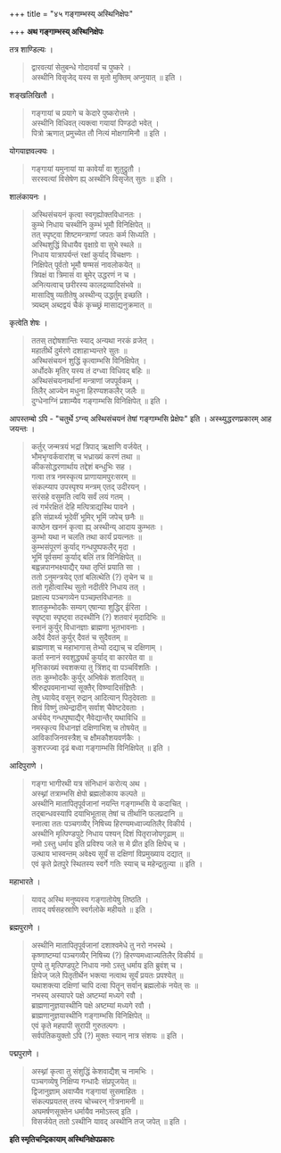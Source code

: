 +++
title = "४५ गङ्गाम्भस्य् अस्थिनिक्षेपः"

+++
**अथ गङ्गाम्भस्य् अस्थिनिक्षेपः**

तत्र शाण्डिल्यः ।

> द्वारवत्यां सेतुबन्धे गोदावर्यां च पुष्करे ।  
> अस्थीनि विसृजेद् यस्य स मृतो मुक्तिम् अप्नुयात् ॥ इति ।

शङ्खलिखितौ ।

> गङ्गायां च प्रयागे च केदारे पुष्करोत्तमे ।  
> अस्थीनि विधिवत् त्यक्त्वा गयायां पिण्डदो भवेत् ।  
> पित्रो ऋणात् प्रमुच्येत तौ नित्यं मोक्षगामिनौ ॥ इति ।

योगयाज्ञवल्क्यः ।

> गङ्गायां यमुनायां या कावेर्यां वा शुतुद्रुतौ ।  
> सरस्वत्यां विसेषेण ह्य् अस्थीनि विसृजेत् सुतः ॥ इति ।

शालंकायनः ।

> अस्थिसंचयनं कृत्वा स्वगृह्योक्तविधानतः ।  
> कुम्भे निधाय चस्थीनि कुम्भं भूमौ विनिक्षिपेत् ॥  
> तत् स्पृष्ट्वा शिष्टमन्त्राणां जपतः कर्म सिध्यति ।  
> अस्थिशुद्धिं विधायैव वृक्षाग्रे वा सुभे स्थले ॥  
> निधाय यात्रापर्यन्तं रक्षां कुर्याद् विचक्षणः ।  
> निक्षिपेत् पूर्वतो भूमौ षण्मसं नावलोकयेत् ॥  
> त्रिपक्षं वा त्रिमासं वा बूमेर् उद्धरणं न च ।  
> अनित्यत्वाच् छरीरस्य कालद्रव्यादिसंभवे ॥  
> मासादिषु व्यतीतेषु अस्थीन्य् उद्धर्तुम् इच्छति ।  
> त्र्यब्दम् अब्दद्वयं चैकं कृच्च्छ्रं मासाद्यनुक्रमात् ॥

कृत्वेति शेषः ।

> ततस् तद्दोषशान्तिः स्याद् अन्यथा नरकं व्रजेत् ।  
> महातीर्थे दुर्मरणे दशाहाभ्यन्तरे सुतः ॥  
> अस्थिसंचयनं शुद्धिं कृत्वाम्भसि विनिक्षिपेत् ।  
> अर्धोदके मृतिर् यस्य तं दग्ध्वा विधिवद् बहिः ॥  
> अस्थिसंचयनार्थानां मन्त्राणां जपपूर्वकम् ।  
> तिलैर् आज्येन मधुना हिरण्यशकलैर् जलैः ॥  
> दुग्धेनाग्निं प्रशाम्यैव गङ्गाम्भसि विनिक्षिपेत् ॥ इति ।

आपस्तम्बो ऽपि -  "चतुर्थे ऽग्न्य् अस्थिसंचयनं तेषां गङ्गाम्भसि प्रेक्षेपः" इति । अस्थ्युद्धरणप्रकारम् आह जयन्तः ।

> कर्तुर् जन्मत्रयं भद्रां त्रिपाद् ऋक्षाणि वर्जयेत् ।  
> भौमभृग्वर्कवारांश् च भध्राख्यं करणं तथा ॥  
> कीकसोद्धरणार्थाय तद्देशं बन्धुभिः सह ।  
> गत्वा तत्र नमस्कृत्य प्राणायामपुरःसरम् ॥  
> संकल्प्याप उपस्पृश्य मन्त्रम् एतद् उदीरयन् ।  
> सरंसहे वसुमति त्वयि सर्वं लयं गतम् ।  
> त्वं गर्भरक्षितं देहि मत्पित्राद्यस्थि पावने ।  
> इति संप्रार्थ्य भूदेवीं भूमिर् भूमिं जपेच् छनैः ॥  
> काष्ठेन खननं कृत्वा ह्य् अस्थीन्य् आदाय कुम्भतः ।  
> कुम्भो यथा न चलति तथा कार्यं प्रयत्नतः ॥  
> कुम्भसंपूरणं कुर्याद् गन्धपुष्पफलैर् मृदा ।  
> भूमिं पूर्वसमां कुर्याद् बलिं तत्र विनिक्षिपेत् ॥  
> बह्वन्नपानभक्ष्याद्यैर् यथा तृप्तिं प्रयाति सा ।  
> ततो ऽनुमन्त्रयेद् एतां बलित्थेति (?) तृचेन च ॥  
> ततो गृहीत्वास्थि सुतो नदीतीरे निधाय तत् ।  
> प्रक्षाल्य पञ्चगव्येन पञ्चाम्र्तविधानतः ॥  
> शातकुम्भोदकैः सम्यग् एषान्या शुद्धिर् ईरिता ।  
> स्पृष्ट्वा स्पृष्ट्वा तदस्थीनि (?) शतवारं मृदादिभिः ॥  
> स्नानं कुर्युर् विधानज्ञाः ब्राह्मणा भूतभावनाः ।  
> अदैवं दैवतं कुर्युर् दैवतं च सुदैवतम् ॥  
> ब्राह्मणाश् च महाभागास् तेभ्यो दद्याच् च दक्षिणाम् ।  
> कर्ता स्नानं स्वशुद्ध्यर्थं कुर्याद् वा कारयेत वा ॥  
> मृत्तिकाख्यं स्वशक्त्या तु त्रिंशद् वा पञ्चविंशतिः ।  
> ततः कुम्भोदकैः कुर्युर् अभिषेकं शतादिवत् ॥  
> श्रीरुद्रपवमानाभ्यां सूक्तैर् विष्ण्वादिसंज्ञितैः ।  
> तेषु ध्यायेद् वसून् रुद्रान् आदित्यान् पितृदेवताः ॥  
> शिवं विष्णुं तथेन्द्रादीन् सर्वाश् चैवेष्टदेवताः ।  
> अर्चयेद् गन्धपुष्पाद्यैर् नैवेद्यान्तैर् यथाविधि ॥  
> नमस्कृत्य विधानज्ञं दक्षिणाभिश् च तोषयेत् ॥  
> आविकाजिनवस्त्रैश् च क्षौमकौशयवर्णकैः ।  
> कुशरज्ज्वा दृढं बध्वा गङ्गाम्भसि विनिक्षिपेत् ॥ इति ।

आदिपुराणे ।

> गङ्गा भागीरथी यत्र संनिधानं करोत्य् अथ ।  
> अस्थ्नां तत्राम्भसि क्षेपो ब्रह्मलोकाय कल्पते ॥  
> अस्थीनि मातापितृपूर्वजानां नयन्ति गङ्गाम्भसि ये कदाचित् ।  
> तद्बान्धवस्यापि दयाभिभूतास् तेषां च तीर्थानि फलप्रदानि ॥  
> स्नात्वा ततः पञ्चगव्यैर् निषिच्य हिरण्यमध्वाज्यतिलैर् विकीर्य ।  
> अस्थीनि मृत्पिण्डपुटे निधाय पश्यन् दिशं पितृराजोपगूढाम् ॥  
> नमो ऽस्तु धर्माय इति प्रविश्य जले स मे प्रीत इति क्षिपेच् च ।  
> उत्थाय भास्वन्तम् अवेक्ष्य सूर्यं स दक्षिणां विप्रमुख्याय दद्यात् ॥  
> एवं कृते प्रेतपुरे स्थितस्य स्वर्गे गतिः स्याच् च महेन्द्रतुल्या ॥ इति ।

महाभारते ।

> यावद् अस्थि मनुष्यस्य गङ्गातोयेषु तिष्ठति ।  
> तावद् वर्षसहस्राणि स्वर्गलोके महीयते ॥ इति ।

ब्रह्मपुराणे ।

> अस्थीनि मातापितृपूर्वजानां दशाश्वमेधे तु नरो नभस्थे ।  
> कृष्णाष्टम्यां पञ्चगव्यैर् निषिच्य (?) हिरण्यमध्वाज्यतिलैर् विकीर्य ॥  
> पुण्ये तु मृत्पिण्डपुटे निधाय नमो ऽस्तु धर्माय इति ब्रुवंश् च ।  
> क्षिपेज् जले पितृतीर्थेन भक्त्या नत्वाथ सूर्यं प्रयतः प्रपश्येत् ॥  
> यथाशक्त्या दक्षिणां चापि दत्वा पितॄन् सर्वान् ब्रह्मलोकं नयेत् सः ॥  
> नभस्य् अस्यापरे पक्षे अष्टम्यां मध्यगे रवौ ।  
> ब्राह्मणानुज्ञयास्थीनि पक्षे अष्टम्यां मध्यगे रवौ ।  
> ब्राह्मणानुज्ञयास्थीनि गङ्गाम्भसि विनिक्षिपेत् ॥  
> एवं कृते महपापी सुरापी गुरुतल्पगः ।  
> सर्वपंतिकयुक्तो ऽपि (?) मुक्तः स्यान् नात्र संशयः ॥ इति ।

पद्मपुराणे ।

> अस्थ्नां कृत्वा तु संशुद्धिं केशवाद्यैश् च नामभिः ।  
> पञ्चगव्येषु निक्षिप्य गन्धादैः संप्रपूजयेत् ॥  
> द्विजानुज्ञाम् अवाप्यैव गङ्गायां सुसमाहितः ।  
> संकल्पप्रयतस् तस्य चोच्चरन् गोत्रनामनी ॥  
> अघमर्षणसूक्तेन धर्मायैव नमोऽस्त्व् इति ।  
> विसर्जयेत् ततो ऽस्थीनि यावद् अस्थीनि तज् जपेत् ॥ इति ।

**इति स्मृतिचन्द्रिकायाम् अस्थिनिक्षेपप्रकारः**
